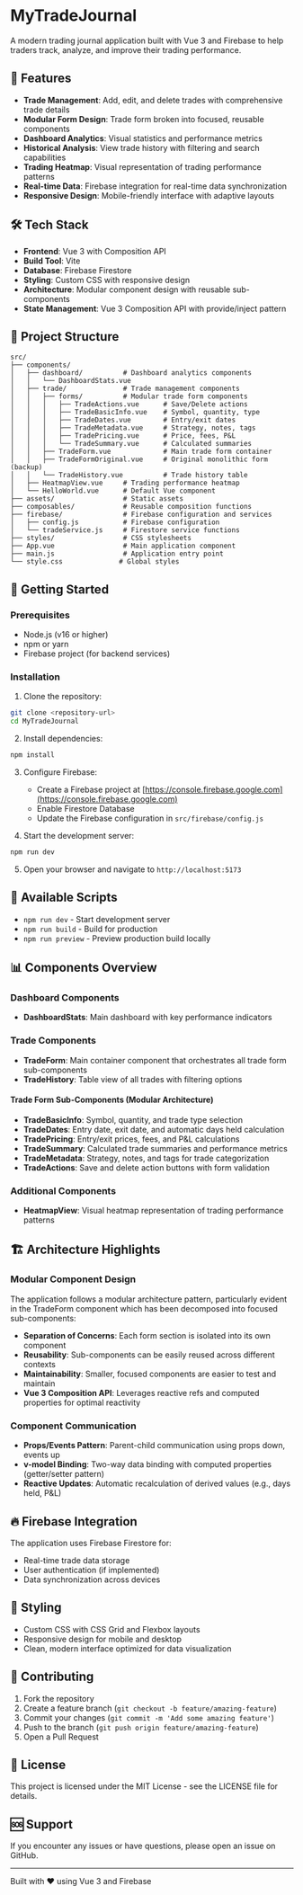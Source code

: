 # MyTradeJournal

A modern trading journal application built with Vue 3 and Firebase to help traders track, analyze, and improve their trading performance.

## 🚀 Features

- **Trade Management**: Add, edit, and delete trades with comprehensive trade details
- **Modular Form Design**: Trade form broken into focused, reusable components
- **Dashboard Analytics**: Visual statistics and performance metrics
- **Historical Analysis**: View trade history with filtering and search capabilities
- **Trading Heatmap**: Visual representation of trading performance patterns
- **Real-time Data**: Firebase integration for real-time data synchronization
- **Responsive Design**: Mobile-friendly interface with adaptive layouts

## 🛠️ Tech Stack

- **Frontend**: Vue 3 with Composition API
- **Build Tool**: Vite
- **Database**: Firebase Firestore
- **Styling**: Custom CSS with responsive design
- **Architecture**: Modular component design with reusable sub-components
- **State Management**: Vue 3 Composition API with provide/inject pattern

## 📁 Project Structure

```
src/
├── components/
│   ├── dashboard/          # Dashboard analytics components
│   │   └── DashboardStats.vue
│   ├── trade/              # Trade management components
│   │   ├── forms/          # Modular trade form components
│   │   │   ├── TradeActions.vue      # Save/Delete actions
│   │   │   ├── TradeBasicInfo.vue    # Symbol, quantity, type
│   │   │   ├── TradeDates.vue        # Entry/exit dates
│   │   │   ├── TradeMetadata.vue     # Strategy, notes, tags
│   │   │   ├── TradePricing.vue      # Price, fees, P&L
│   │   │   └── TradeSummary.vue      # Calculated summaries
│   │   ├── TradeForm.vue             # Main trade form container
│   │   ├── TradeFormOriginal.vue     # Original monolithic form (backup)
│   │   └── TradeHistory.vue          # Trade history table
│   ├── HeatmapView.vue     # Trading performance heatmap
│   └── HelloWorld.vue      # Default Vue component
├── assets/                 # Static assets
├── composables/            # Reusable composition functions
├── firebase/               # Firebase configuration and services
│   ├── config.js           # Firebase configuration
│   └── tradeService.js     # Firestore service functions
├── styles/                 # CSS stylesheets
├── App.vue                 # Main application component
├── main.js                 # Application entry point
└── style.css              # Global styles
```

## 🚦 Getting Started

### Prerequisites

- Node.js (v16 or higher)
- npm or yarn
- Firebase project (for backend services)

### Installation

1. Clone the repository:
```bash
git clone <repository-url>
cd MyTradeJournal
```

2. Install dependencies:
```bash
npm install
```

3. Configure Firebase:
   - Create a Firebase project at [https://console.firebase.google.com](https://console.firebase.google.com)
   - Enable Firestore Database
   - Update the Firebase configuration in `src/firebase/config.js`

4. Start the development server:
```bash
npm run dev
```

5. Open your browser and navigate to `http://localhost:5173`

## 🔧 Available Scripts

- `npm run dev` - Start development server
- `npm run build` - Build for production
- `npm run preview` - Preview production build locally

## 📊 Components Overview

### Dashboard Components
- **DashboardStats**: Main dashboard with key performance indicators

### Trade Components
- **TradeForm**: Main container component that orchestrates all trade form sub-components
- **TradeHistory**: Table view of all trades with filtering options

#### Trade Form Sub-Components (Modular Architecture)
- **TradeBasicInfo**: Symbol, quantity, and trade type selection
- **TradeDates**: Entry date, exit date, and automatic days held calculation
- **TradePricing**: Entry/exit prices, fees, and P&L calculations
- **TradeSummary**: Calculated trade summaries and performance metrics
- **TradeMetadata**: Strategy, notes, and tags for trade categorization
- **TradeActions**: Save and delete action buttons with form validation

### Additional Components
- **HeatmapView**: Visual heatmap representation of trading performance patterns

## 🏗️ Architecture Highlights

### Modular Component Design
The application follows a modular architecture pattern, particularly evident in the TradeForm component which has been decomposed into focused sub-components:

- **Separation of Concerns**: Each form section is isolated into its own component
- **Reusability**: Sub-components can be easily reused across different contexts
- **Maintainability**: Smaller, focused components are easier to test and maintain
- **Vue 3 Composition API**: Leverages reactive refs and computed properties for optimal reactivity

### Component Communication
- **Props/Events Pattern**: Parent-child communication using props down, events up
- **v-model Binding**: Two-way data binding with computed properties (getter/setter pattern)
- **Reactive Updates**: Automatic recalculation of derived values (e.g., days held, P&L)

## 🔥 Firebase Integration

The application uses Firebase Firestore for:
- Real-time trade data storage
- User authentication (if implemented)
- Data synchronization across devices

## 🎨 Styling

- Custom CSS with CSS Grid and Flexbox layouts
- Responsive design for mobile and desktop
- Clean, modern interface optimized for data visualization

## 🤝 Contributing

1. Fork the repository
2. Create a feature branch (`git checkout -b feature/amazing-feature`)
3. Commit your changes (`git commit -m 'Add some amazing feature'`)
4. Push to the branch (`git push origin feature/amazing-feature`)
5. Open a Pull Request

## 📄 License

This project is licensed under the MIT License - see the LICENSE file for details.

## 🆘 Support

If you encounter any issues or have questions, please open an issue on GitHub.

---

Built with ❤️ using Vue 3 and Firebase
